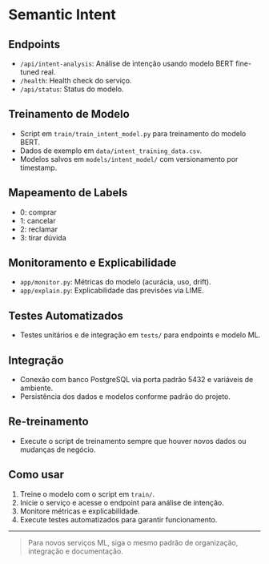 # Semantic Intent

## Endpoints
- `/api/intent-analysis`: Análise de intenção usando modelo BERT fine-tuned real.
- `/health`: Health check do serviço.
- `/api/status`: Status do modelo.

## Treinamento de Modelo
- Script em `train/train_intent_model.py` para treinamento do modelo BERT.
- Dados de exemplo em `data/intent_training_data.csv`.
- Modelos salvos em `models/intent_model/` com versionamento por timestamp.

## Mapeamento de Labels
- 0: comprar
- 1: cancelar
- 2: reclamar
- 3: tirar dúvida

## Monitoramento e Explicabilidade
- `app/monitor.py`: Métricas do modelo (acurácia, uso, drift).
- `app/explain.py`: Explicabilidade das previsões via LIME.

## Testes Automatizados
- Testes unitários e de integração em `tests/` para endpoints e modelo ML.

## Integração
- Conexão com banco PostgreSQL via porta padrão 5432 e variáveis de ambiente.
- Persistência dos dados e modelos conforme padrão do projeto.

## Re-treinamento
- Execute o script de treinamento sempre que houver novos dados ou mudanças de negócio.

## Como usar
1. Treine o modelo com o script em `train/`.
2. Inicie o serviço e acesse o endpoint para análise de intenção.
3. Monitore métricas e explicabilidade.
4. Execute testes automatizados para garantir funcionamento.

---

> Para novos serviços ML, siga o mesmo padrão de organização, integração e documentação.

